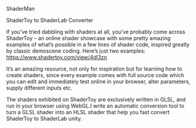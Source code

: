 ShaderMan

ShaderToy to ShaderLab Converter

If you’ve tried dabbling with shaders at all, you’ve probably come across ShaderToy – an online shader showcase with some pretty amazing examples of what’s possible in a few lines of shader code, inspired greatly by classic demoscene coding. Here’s just two examples: https://www.shadertoy.com/view/4dl3zn

It’s an amazing resource, not only for inspiration but for learning how to create shaders, since every example comes with full source code which you can edit and immediately test online in your browser, alter parameters, supply different inputs etc.

The shaders exhibited on ShaderToy are exclusively written in GLSL, and run in your browser using WebGL.I write an automatic conversion tool to turn a GLSL shader into an HLSL shader that help you fast convert ShaderToy to ShaderLab unity.
